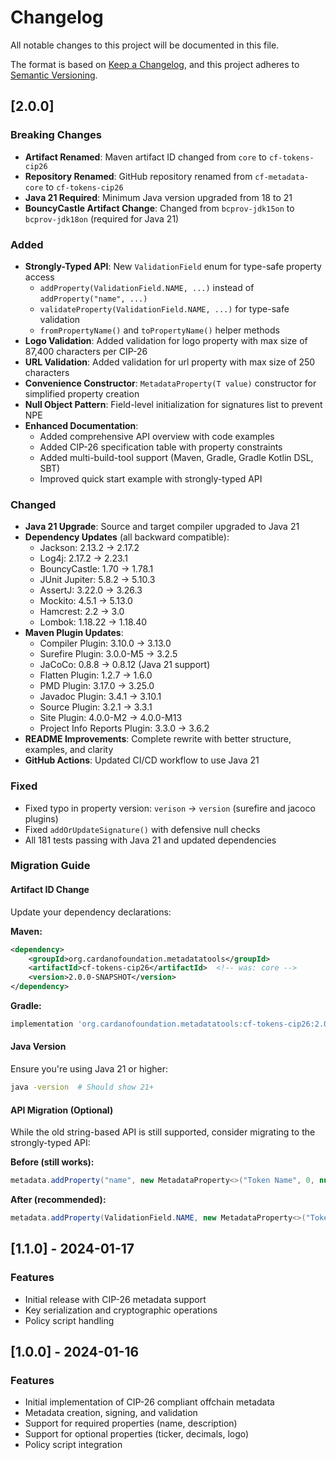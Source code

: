 # Changelog

All notable changes to this project will be documented in this file.

The format is based on [Keep a Changelog](https://keepachangelog.com/en/1.0.0/),
and this project adheres to [Semantic Versioning](https://semver.org/spec/v2.0.0.html).

## [2.0.0]

### Breaking Changes

- **Artifact Renamed**: Maven artifact ID changed from `core` to `cf-tokens-cip26`
- **Repository Renamed**: GitHub repository renamed from `cf-metadata-core` to `cf-tokens-cip26`
- **Java 21 Required**: Minimum Java version upgraded from 18 to 21
- **BouncyCastle Artifact Change**: Changed from `bcprov-jdk15on` to `bcprov-jdk18on` (required for Java 21)

### Added

- **Strongly-Typed API**: New `ValidationField` enum for type-safe property access
  - `addProperty(ValidationField.NAME, ...)` instead of `addProperty("name", ...)`
  - `validateProperty(ValidationField.NAME, ...)` for type-safe validation
  - `fromPropertyName()` and `toPropertyName()` helper methods
- **Logo Validation**: Added validation for logo property with max size of 87,400 characters per CIP-26
- **URL Validation**: Added validation for url property with max size of 250 characters
- **Convenience Constructor**: `MetadataProperty(T value)` constructor for simplified property creation
- **Null Object Pattern**: Field-level initialization for signatures list to prevent NPE
- **Enhanced Documentation**:
  - Added comprehensive API overview with code examples
  - Added CIP-26 specification table with property constraints
  - Added multi-build-tool support (Maven, Gradle, Gradle Kotlin DSL, SBT)
  - Improved quick start example with strongly-typed API

### Changed

- **Java 21 Upgrade**: Source and target compiler upgraded to Java 21
- **Dependency Updates** (all backward compatible):
  - Jackson: 2.13.2 → 2.17.2
  - Log4j: 2.17.2 → 2.23.1
  - BouncyCastle: 1.70 → 1.78.1
  - JUnit Jupiter: 5.8.2 → 5.10.3
  - AssertJ: 3.22.0 → 3.26.3
  - Mockito: 4.5.1 → 5.13.0
  - Hamcrest: 2.2 → 3.0
  - Lombok: 1.18.22 → 1.18.40
- **Maven Plugin Updates**:
  - Compiler Plugin: 3.10.0 → 3.13.0
  - Surefire Plugin: 3.0.0-M5 → 3.2.5
  - JaCoCo: 0.8.8 → 0.8.12 (Java 21 support)
  - Flatten Plugin: 1.2.7 → 1.6.0
  - PMD Plugin: 3.17.0 → 3.25.0
  - Javadoc Plugin: 3.4.1 → 3.10.1
  - Source Plugin: 3.2.1 → 3.3.1
  - Site Plugin: 4.0.0-M2 → 4.0.0-M13
  - Project Info Reports Plugin: 3.3.0 → 3.6.2
- **README Improvements**: Complete rewrite with better structure, examples, and clarity
- **GitHub Actions**: Updated CI/CD workflow to use Java 21

### Fixed

- Fixed typo in property version: `verison` → `version` (surefire and jacoco plugins)
- Fixed `addOrUpdateSignature()` with defensive null checks
- All 181 tests passing with Java 21 and updated dependencies

### Migration Guide

#### Artifact ID Change
Update your dependency declarations:

**Maven:**
```xml
<dependency>
    <groupId>org.cardanofoundation.metadatatools</groupId>
    <artifactId>cf-tokens-cip26</artifactId>  <!-- was: core -->
    <version>2.0.0-SNAPSHOT</version>
</dependency>
```

**Gradle:**
```groovy
implementation 'org.cardanofoundation.metadatatools:cf-tokens-cip26:2.0.0-SNAPSHOT'
```

#### Java Version
Ensure you're using Java 21 or higher:
```bash
java -version  # Should show 21+
```

#### API Migration (Optional)
While the old string-based API is still supported, consider migrating to the strongly-typed API:

**Before (still works):**
```java
metadata.addProperty("name", new MetadataProperty<>("Token Name", 0, null));
```

**After (recommended):**
```java
metadata.addProperty(ValidationField.NAME, new MetadataProperty<>("Token Name"));
```

## [1.1.0] - 2024-01-17

### Features

- Initial release with CIP-26 metadata support
- Key serialization and cryptographic operations
- Policy script handling

## [1.0.0] - 2024-01-16

### Features

- Initial implementation of CIP-26 compliant offchain metadata
- Metadata creation, signing, and validation
- Support for required properties (name, description)
- Support for optional properties (ticker, decimals, logo)
- Policy script integration

